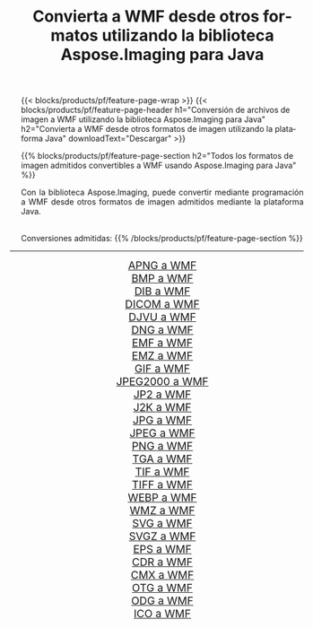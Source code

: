 ﻿---
title: Convierta a WMF desde otros formatos utilizando la biblioteca Aspose.Imaging para Java 
weight: 3920
url: /es/java/conversion/to/wmf 
lang: es
langdirlevel: 2
locales: zh-hans,ja,it,ru,de,es,fr,nl,id,lt,pl,pt,vi,tr,ko,zh-hant,ar,hi,th,sv,cs,uk,he
description: Usando Aspose.Imaging puede convertir a WMF desde otros formatos usando Java
---

{{< blocks/products/pf/feature-page-wrap >}}
{{< blocks/products/pf/feature-page-header h1="Conversión de archivos de imagen a WMF utilizando la biblioteca Aspose.Imaging para Java" h2="Convierta a WMF desde otros formatos de imagen utilizando la plataforma Java" downloadText="Descargar" >}}


{{% blocks/products/pf/feature-page-section  h2="Todos los formatos de imagen admitidos convertibles a WMF usando Aspose.Imaging para Java" %}}
<p align=justify>Con la biblioteca Aspose.Imaging, puede convertir mediante programación a WMF desde otros formatos de imagen admitidos mediante la plataforma Java.</p>
<br/>
Conversiones admitidas:
{{% /blocks/products/pf/feature-page-section %}}
<div class="container-fluid productfamilypage bg-gray">
    <div class="convertypes bg-gray agp-content section">
        <div class="container">
		<hr style="margin-left:-20px;"/>
		<div class="row other-converters" style="gap: 10px;font-size: 19px;text-align:center;">
		    <div class='col-md-2 other-converter remove-lp remove-rp'><a href="/imaging/es/java/conversion/apng-to-wmf" style="padding:15px;">APNG a WMF</a></div>
<div class='col-md-2 other-converter remove-lp remove-rp'><a href="/imaging/es/java/conversion/bmp-to-wmf" style="padding:15px;">BMP a WMF</a></div>
<div class='col-md-2 other-converter remove-lp remove-rp'><a href="/imaging/es/java/conversion/dib-to-wmf" style="padding:15px;">DIB a WMF</a></div>
<div class='col-md-2 other-converter remove-lp remove-rp'><a href="/imaging/es/java/conversion/dicom-to-wmf" style="padding:15px;">DICOM a WMF</a></div>
<div class='col-md-2 other-converter remove-lp remove-rp'><a href="/imaging/es/java/conversion/djvu-to-wmf" style="padding:15px;">DJVU a WMF</a></div>
<div class='col-md-2 other-converter remove-lp remove-rp'><a href="/imaging/es/java/conversion/dng-to-wmf" style="padding:15px;">DNG a WMF</a></div>
<div class='col-md-2 other-converter remove-lp remove-rp'><a href="/imaging/es/java/conversion/emf-to-wmf" style="padding:15px;">EMF a WMF</a></div>
<div class='col-md-2 other-converter remove-lp remove-rp'><a href="/imaging/es/java/conversion/emz-to-wmf" style="padding:15px;">EMZ a WMF</a></div>
<div class='col-md-2 other-converter remove-lp remove-rp'><a href="/imaging/es/java/conversion/gif-to-wmf" style="padding:15px;">GIF a WMF</a></div>
<div class='col-md-2 other-converter remove-lp remove-rp'><a href="/imaging/es/java/conversion/jpeg2000-to-wmf" style="padding:15px;">JPEG2000 a WMF</a></div>
<div class='col-md-2 other-converter remove-lp remove-rp'><a href="/imaging/es/java/conversion/jp2-to-wmf" style="padding:15px;">JP2 a WMF</a></div>
<div class='col-md-2 other-converter remove-lp remove-rp'><a href="/imaging/es/java/conversion/j2k-to-wmf" style="padding:15px;">J2K a WMF</a></div>
<div class='col-md-2 other-converter remove-lp remove-rp'><a href="/imaging/es/java/conversion/jpg-to-wmf" style="padding:15px;">JPG a WMF</a></div>
<div class='col-md-2 other-converter remove-lp remove-rp'><a href="/imaging/es/java/conversion/jpeg-to-wmf" style="padding:15px;">JPEG a WMF</a></div>
<div class='col-md-2 other-converter remove-lp remove-rp'><a href="/imaging/es/java/conversion/png-to-wmf" style="padding:15px;">PNG a WMF</a></div>
<div class='col-md-2 other-converter remove-lp remove-rp'><a href="/imaging/es/java/conversion/tga-to-wmf" style="padding:15px;">TGA a WMF</a></div>
<div class='col-md-2 other-converter remove-lp remove-rp'><a href="/imaging/es/java/conversion/tif-to-wmf" style="padding:15px;">TIF a WMF</a></div>
<div class='col-md-2 other-converter remove-lp remove-rp'><a href="/imaging/es/java/conversion/tiff-to-wmf" style="padding:15px;">TIFF a WMF</a></div>
<div class='col-md-2 other-converter remove-lp remove-rp'><a href="/imaging/es/java/conversion/webp-to-wmf" style="padding:15px;">WEBP a WMF</a></div>
<div class='col-md-2 other-converter remove-lp remove-rp'><a href="/imaging/es/java/conversion/wmz-to-wmf" style="padding:15px;">WMZ a WMF</a></div>
<div class='col-md-2 other-converter remove-lp remove-rp'><a href="/imaging/es/java/conversion/svg-to-wmf" style="padding:15px;">SVG a WMF</a></div>
<div class='col-md-2 other-converter remove-lp remove-rp'><a href="/imaging/es/java/conversion/svgz-to-wmf" style="padding:15px;">SVGZ a WMF</a></div>
<div class='col-md-2 other-converter remove-lp remove-rp'><a href="/imaging/es/java/conversion/eps-to-wmf" style="padding:15px;">EPS a WMF</a></div>
<div class='col-md-2 other-converter remove-lp remove-rp'><a href="/imaging/es/java/conversion/cdr-to-wmf" style="padding:15px;">CDR a WMF</a></div>
<div class='col-md-2 other-converter remove-lp remove-rp'><a href="/imaging/es/java/conversion/cmx-to-wmf" style="padding:15px;">CMX a WMF</a></div>
<div class='col-md-2 other-converter remove-lp remove-rp'><a href="/imaging/es/java/conversion/otg-to-wmf" style="padding:15px;">OTG a WMF</a></div>
<div class='col-md-2 other-converter remove-lp remove-rp'><a href="/imaging/es/java/conversion/odg-to-wmf" style="padding:15px;">ODG a WMF</a></div>
<div class='col-md-2 other-converter remove-lp remove-rp'><a href="/imaging/es/java/conversion/ico-to-wmf" style="padding:15px;">ICO a WMF</a></div>
                </div>
        </div>
    </div>
</div>
<br/>

